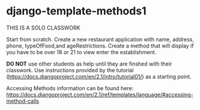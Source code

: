 # django-template-methods1

THIS IS A SOLO CLASSWORK

Start from scratch. Create a new restaurant application with name, address, phone, typeOfFood,and ageRestrictions. Create a method that will display if you have to be over 18 or 21 to view enter the establishment.

<strong>DO NOT</strong> use other students as help until they are finshed with their classwork. Use instructions provided by the tutorial (https://docs.djangoproject.com/en/2.1/intro/tutorial01/) as a starting point.

Accessing Methods information can be found here:
https://docs.djangoproject.com/en/2.1/ref/templates/language/#accessing-method-calls
